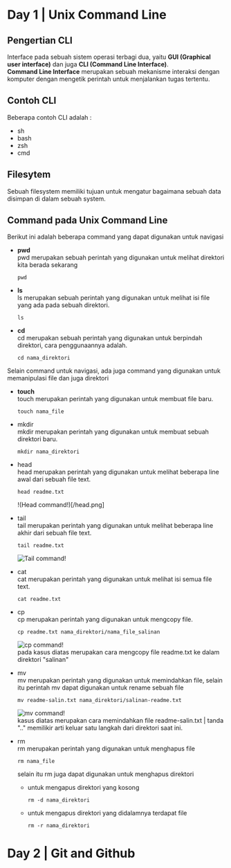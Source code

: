# Day 1 | Unix Command Line

## **Pengertian CLI**

Interface pada sebuah sistem operasi terbagi dua, yaitu **GUI (Graphical user interface)** dan juga **CLI (Command Line Interface)**.  
**Command Line Interface** merupakan sebuah mekanisme interaksi dengan komputer dengan mengetik perintah untuk menjalankan tugas tertentu.

## **Contoh CLI**

Beberapa contoh CLI adalah :

- sh
- bash
- zsh
- cmd

## **Filesytem**

Sebuah filesystem memiliki tujuan untuk mengatur bagaimana sebuah data disimpan di dalam sebuah system.

## **Command pada Unix Command Line**

Berikut ini adalah beberapa command yang dapat digunakan untuk navigasi

- **pwd**  
  pwd merupakan sebuah perintah yang digunakan untuk melihat direktori kita berada sekarang

  ```
  pwd
  ```

- **ls**  
  ls merupakan sebuah perintah yang digunakan untuk melihat isi file yang ada pada sebuah direktori.

  ```
  ls
  ```

- **cd**  
  cd merupakan sebuah perintah yang digunakan untuk berpindah direktori, cara penggunaannya adalah.

  ```
  cd nama_direktori
  ```

Selain command untuk navigasi, ada juga command yang digunakan untuk memanipulasi file dan juga direktori

- **touch**  
  touch merupakan perintah yang digunakan untuk membuat file baru.

  ```
  touch nama_file
  ```

- mkdir  
  mkdir merupakan perintah yang digunakan untuk membuat sebuah direktori baru.

  ```
  mkdir nama_direktori
  ```

- head  
  head merupakan perintah yang digunakan untuk melihat beberapa line awal dari sebuah file text.

  ```
  head readme.txt
  ```

  !(Head command!)[/head.png]

- tail  
  tail merupakan perintah yang digunakan untuk melihat beberapa line akhir dari sebuah file text.

  ```
  tail readme.txt
  ```

  ![Tail command!](/tail.png)

- cat  
  cat merupakan perintah yang digunakan untuk melihat isi semua file text.
  ```
  cat readme.txt
  ```
- cp  
  cp merupakan perintah yang digunakan untuk mengcopy file.

  ```
  cp readme.txt nama_direktori/nama_file_salinan
  ```

  ![cp command!](/cp.png)  
  pada kasus diatas merupakan cara mengcopy file readme.txt ke dalam direktori "salinan"

- mv  
  mv merupakan perintah yang digunakan untuk memindahkan file, selain itu perintah mv dapat digunakan untuk rename sebuah file

  ```
  mv readme-salin.txt nama_direktori/salinan-readme.txt
  ```

  ![mv command!](/mv.png)  
  kasus diatas merupakan cara memindahkan file readme-salin.txt | tanda ".." memilikir arti keluar satu langkah dari direktori saat ini.

- rm  
  rm merupakan perintah yang digunakan untuk menghapus file

  ```
  rm nama_file
  ```

  selain itu rm juga dapat digunakan untuk menghapus direktori

  - untuk mengapus direktori yang kosong

    ```
    rm -d nama_direktori
    ```

  - untuk mengapus direktori yang didalamnya terdapat file

    ```
    rm -r nama_direktori
    ```

# Day 2 | Git and Github
